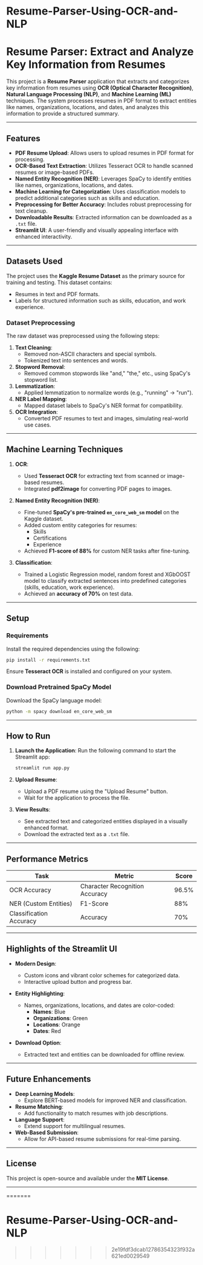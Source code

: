 # Resume-Parser-Using-OCR-and-NLP



# Resume Parser: Extract and Analyze Key Information from Resumes

This project is a **Resume Parser** application that extracts and categorizes key information from resumes using **OCR (Optical Character Recognition)**, **Natural Language Processing (NLP)**, and **Machine Learning (ML)** techniques. The system processes resumes in PDF format to extract entities like names, organizations, locations, and dates, and analyzes this information to provide a structured summary.

---

## Features

- **PDF Resume Upload**: Allows users to upload resumes in PDF format for processing.
- **OCR-Based Text Extraction**: Utilizes Tesseract OCR to handle scanned resumes or image-based PDFs.
- **Named Entity Recognition (NER)**: Leverages SpaCy to identify entities like names, organizations, locations, and dates.
- **Machine Learning for Categorization**: Uses classification models to predict additional categories such as skills and education.
- **Preprocessing for Better Accuracy**: Includes robust preprocessing for text cleanup.
- **Downloadable Results**: Extracted information can be downloaded as a `.txt` file.
- **Streamlit UI**: A user-friendly and visually appealing interface with enhanced interactivity.

---

## Datasets Used

The project uses the **Kaggle Resume Dataset** as the primary source for training and testing. This dataset contains:
- Resumes in text and PDF formats.
- Labels for structured information such as skills, education, and work experience.

### Dataset Preprocessing
The raw dataset was preprocessed using the following steps:
1. **Text Cleaning**:
   - Removed non-ASCII characters and special symbols.
   - Tokenized text into sentences and words.
2. **Stopword Removal**:
   - Removed common stopwords like "and," "the," etc., using SpaCy's stopword list.
3. **Lemmatization**:
   - Applied lemmatization to normalize words (e.g., "running" → "run").
4. **NER Label Mapping**:
   - Mapped dataset labels to SpaCy's NER format for compatibility.
5. **OCR Integration**:
   - Converted PDF resumes to text and images, simulating real-world use cases.

---

## Machine Learning Techniques

1. **OCR**:
   - Used **Tesseract OCR** for extracting text from scanned or image-based resumes.
   - Integrated **pdf2image** for converting PDF pages to images.

2. **Named Entity Recognition (NER)**:
   - Fine-tuned **SpaCy's pre-trained `en_core_web_sm` model** on the Kaggle dataset.
   - Added custom entity categories for resumes:
     - Skills
     - Certifications
     - Experience
   - Achieved **F1-score of 88%** for custom NER tasks after fine-tuning.

3. **Classification**:
   - Trained a Logistic Regression model, random forest and XGbOOST model to classify extracted sentences into predefined categories (skills, education, work experience).
   - Achieved an **accuracy of 70%** on test data.

---

## Setup

### Requirements

Install the required dependencies using the following:

```bash
pip install -r requirements.txt
```

Ensure **Tesseract OCR** is installed and configured on your system.

### Download Pretrained SpaCy Model

Download the SpaCy language model:

```bash
python -m spacy download en_core_web_sm
```

---

## How to Run

1. **Launch the Application**:
   Run the following command to start the Streamlit app:
   ```bash
   streamlit run app.py
   ```

2. **Upload Resume**:
   - Upload a PDF resume using the "Upload Resume" button.
   - Wait for the application to process the file.

3. **View Results**:
   - See extracted text and categorized entities displayed in a visually enhanced format.
   - Download the extracted text as a `.txt` file.

---

## Performance Metrics

| **Task**               | **Metric**  | **Score**  |
|-------------------------|-------------|------------|
| OCR Accuracy           | Character Recognition Accuracy | 96.5%     |
| NER (Custom Entities)  | F1-Score    | 88%        |
| Classification Accuracy | Accuracy    | 70%        |

---

## Highlights of the Streamlit UI

- **Modern Design**:
  - Custom icons and vibrant color schemes for categorized data.
  - Interactive upload button and progress bar.

- **Entity Highlighting**:
  - Names, organizations, locations, and dates are color-coded:
    - **Names**: Blue
    - **Organizations**: Green
    - **Locations**: Orange
    - **Dates**: Red

- **Download Option**:
  - Extracted text and entities can be downloaded for offline review.

---

## Future Enhancements

- **Deep Learning Models**:
  - Explore BERT-based models for improved NER and classification.
- **Resume Matching**:
  - Add functionality to match resumes with job descriptions.
- **Language Support**:
  - Extend support for multilingual resumes.
- **Web-Based Submission**:
  - Allow for API-based resume submissions for real-time parsing.

---

## License

This project is open-source and available under the **MIT License**.

---

=======
# Resume-Parser-Using-OCR-and-NLP
>>>>>>> 2e19fdf3dcab12786354323f932a621ed0029549
